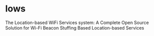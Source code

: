 # lows
The Location-based WiFi Services system: A Complete Open Source Solution for Wi-Fi Beacon Stuffing Based Location-based Services
